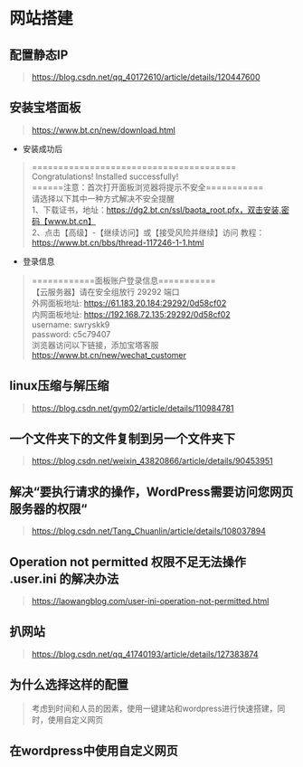 # 网站搭建

## 配置静态IP

> <https://blog.csdn.net/qq_40172610/article/details/120447600>

## 安装宝塔面板

> <https://www.bt.cn/new/download.html>

* 安装成功后
  
> =======================================<br>
>Congratulations! Installed successfully!<br>
>======注意：首次打开面板浏览器将提示不安全===========<br>
> 请选择以下其中一种方式解决不安全提醒<br>
 1、下载证书，地址：<https://dg2.bt.cn/ssl/baota_root.pfx，双击安装,密码【www.bt.cn】><br>
 2、点击【高级】-【继续访问】或【接受风险并继续】访问
 教程：<https://www.bt.cn/bbs/thread-117246-1-1.html><br>

* 登录信息
  
> ============面板账户登录信息===========<br>
>【云服务器】请在安全组放行 29292 端口<br>
> 外网面板地址: <https://61.183.20.184:29292/0d58cf02><br>
> 内网面板地址: <https://192.168.72.135:29292/0d58cf02><br>
> username: swryskk9<br>
> password: c5c79407<br>
> 浏览器访问以下链接，添加宝塔客服<br>
> <https://www.bt.cn/new/wechat_customer><br>

## linux压缩与解压缩

> <https://blog.csdn.net/gym02/article/details/110984781>
>

## 一个文件夹下的文件复制到另一个文件夹下

> <https://blog.csdn.net/weixin_43820866/article/details/90453951>
>

## 解决“要执行请求的操作，WordPress需要访问您网页服务器的权限“

> <https://blog.csdn.net/Tang_Chuanlin/article/details/108037894><br>

## Operation not permitted 权限不足无法操作 .user.ini 的解决办法

> <https://laowangblog.com/user-ini-operation-not-permitted.html>

## 扒网站

> https://blog.csdn.net/qq_41740193/article/details/127383874
>

## 为什么选择这样的配置

> 考虑到时间和人员的因素，使用一键建站和wordpress进行快速搭建，同时，使用自定义网页

## 在wordpress中使用自定义网页
